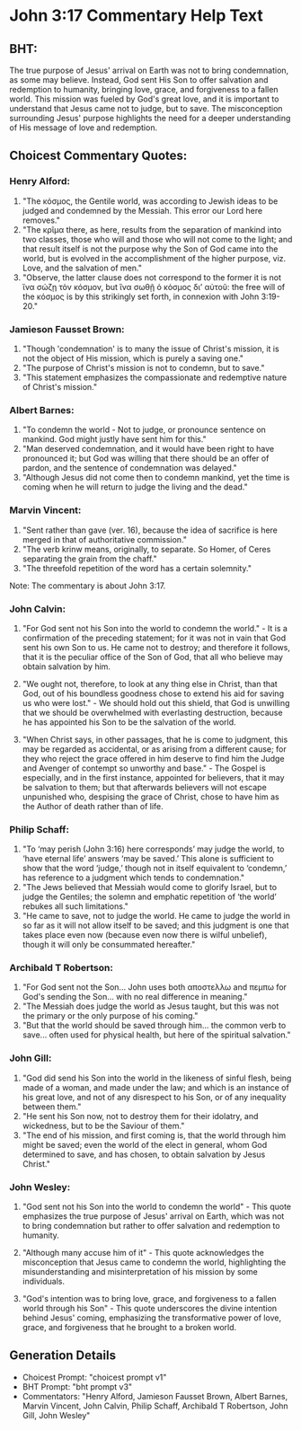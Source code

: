 # John 3:17 Commentary Help Text

## BHT:
The true purpose of Jesus' arrival on Earth was not to bring condemnation, as some may believe. Instead, God sent His Son to offer salvation and redemption to humanity, bringing love, grace, and forgiveness to a fallen world. This mission was fueled by God's great love, and it is important to understand that Jesus came not to judge, but to save. The misconception surrounding Jesus' purpose highlights the need for a deeper understanding of His message of love and redemption.

## Choicest Commentary Quotes:
### Henry Alford:
1. "The κόσμος, the Gentile world, was according to Jewish ideas to be judged and condemned by the Messiah. This error our Lord here removes."
2. "The κρῖμα there, as here, results from the separation of mankind into two classes, those who will and those who will not come to the light; and that result itself is not the purpose why the Son of God came into the world, but is evolved in the accomplishment of the higher purpose, viz. Love, and the salvation of men."
3. "Observe, the latter clause does not correspond to the former it is not ἵνα σώζῃ τὸν κόσμον, but ἵνα σωθῇ ὁ κόσμος διʼ αὐτοῦ: the free will of the κόσμος is by this strikingly set forth, in connexion with John 3:19-20."

### Jamieson Fausset Brown:
1. "Though 'condemnation' is to many the issue of Christ's mission, it is not the object of His mission, which is purely a saving one."
2. "The purpose of Christ's mission is not to condemn, but to save."
3. "This statement emphasizes the compassionate and redemptive nature of Christ's mission."

### Albert Barnes:
1. "To condemn the world - Not to judge, or pronounce sentence on mankind. God might justly have sent him for this."
2. "Man deserved condemnation, and it would have been right to have pronounced it; but God was willing that there should be an offer of pardon, and the sentence of condemnation was delayed."
3. "Although Jesus did not come then to condemn mankind, yet the time is coming when he will return to judge the living and the dead."

### Marvin Vincent:
1. "Sent rather than gave (ver. 16), because the idea of sacrifice is here merged in that of authoritative commission."
2. "The verb krinw means, originally, to separate. So Homer, of Ceres separating the grain from the chaff."
3. "The threefold repetition of the word has a certain solemnity."

Note: The commentary is about John 3:17.

### John Calvin:
1. "For God sent not his Son into the world to condemn the world." - It is a confirmation of the preceding statement; for it was not in vain that God sent his own Son to us. He came not to destroy; and therefore it follows, that it is the peculiar office of the Son of God, that all who believe may obtain salvation by him.

2. "We ought not, therefore, to look at any thing else in Christ, than that God, out of his boundless goodness chose to extend his aid for saving us who were lost." - We should hold out this shield, that God is unwilling that we should be overwhelmed with everlasting destruction, because he has appointed his Son to be the salvation of the world.

3. "When Christ says, in other passages, that he is come to judgment, this may be regarded as accidental, or as arising from a different cause; for they who reject the grace offered in him deserve to find him the Judge and Avenger of contempt so unworthy and base." - The Gospel is especially, and in the first instance, appointed for believers, that it may be salvation to them; but that afterwards believers will not escape unpunished who, despising the grace of Christ, chose to have him as the Author of death rather than of life.

### Philip Schaff:
1. "To ‘may perish (John 3:16) here corresponds’ may judge the world, to ‘have eternal life’ answers ‘may be saved.’ This alone is sufficient to show that the word ‘judge,’ though not in itself equivalent to ‘condemn,’ has reference to a judgment which tends to condemnation."
2. "The Jews believed that Messiah would come to glorify Israel, but to judge the Gentiles; the solemn and emphatic repetition of ‘the world’ rebukes all such limitations."
3. "He came to save, not to judge the world. He came to judge the world in so far as it will not allow itself to be saved; and this judgment is one that takes place even now (because even now there is wilful unbelief), though it will only be consummated hereafter."

### Archibald T Robertson:
1. "For God sent not the Son... John uses both αποστελλω and πεμπω for God's sending the Son... with no real difference in meaning." 
2. "The Messiah does judge the world as Jesus taught, but this was not the primary or the only purpose of his coming." 
3. "But that the world should be saved through him... the common verb to save... often used for physical health, but here of the spiritual salvation."

### John Gill:
1. "God did send his Son into the world in the likeness of sinful flesh, being made of a woman, and made under the law; and which is an instance of his great love, and not of any disrespect to his Son, or of any inequality between them."
2. "He sent his Son now, not to destroy them for their idolatry, and wickedness, but to be the Saviour of them."
3. "The end of his mission, and first coming is, that the world through him might be saved; even the world of the elect in general, whom God determined to save, and has chosen, to obtain salvation by Jesus Christ."

### John Wesley:
1. "God sent not his Son into the world to condemn the world" - This quote emphasizes the true purpose of Jesus' arrival on Earth, which was not to bring condemnation but rather to offer salvation and redemption to humanity.

2. "Although many accuse him of it" - This quote acknowledges the misconception that Jesus came to condemn the world, highlighting the misunderstanding and misinterpretation of his mission by some individuals.

3. "God's intention was to bring love, grace, and forgiveness to a fallen world through his Son" - This quote underscores the divine intention behind Jesus' coming, emphasizing the transformative power of love, grace, and forgiveness that he brought to a broken world.


## Generation Details
- Choicest Prompt: "choicest prompt v1"
- BHT Prompt: "bht prompt v3"
- Commentators: "Henry Alford, Jamieson Fausset Brown, Albert Barnes, Marvin Vincent, John Calvin, Philip Schaff, Archibald T Robertson, John Gill, John Wesley"
